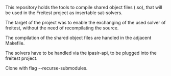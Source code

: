 This repository holds the tools to compile shared object files (.so), that will be used in the Freitest project as insertable sat-solvers.

The target of the project was to enable the exchanging of the used solver of freitest, without the need of recompilating the source.

The compilation of the shared object files are handled in the adjacent Makefile.


The solvers have to be handled via the ipasir-api, to be plugged into the freitest project.


Clone with flag --recurse-submodules.
